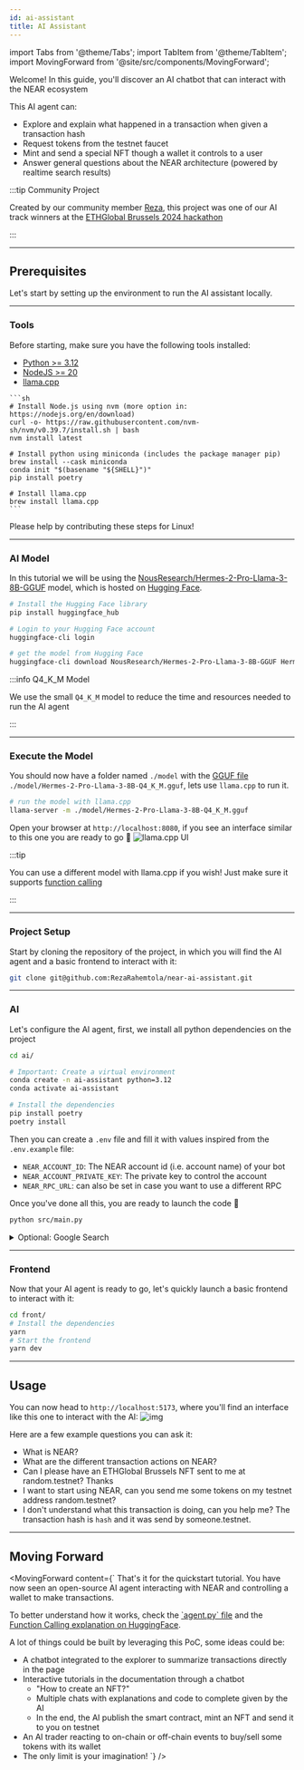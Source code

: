 ```yaml
---
id: ai-assistant
title: AI Assistant
---
```

import Tabs from '@theme/Tabs';
import TabItem from '@theme/TabItem';
import MovingForward from '@site/src/components/MovingForward';

Welcome! In this guide, you'll discover an AI chatbot that can interact with the NEAR ecosystem

This AI agent can:

- Explore and explain what happened in a transaction when given a transaction hash
- Request tokens from the testnet faucet
- Mint and send a special NFT though a wallet it controls to a user
- Answer general questions about the NEAR architecture (powered by realtime search results)

:::tip Community Project 

Created by our community member [Reza](https://x.com/RezaRahemtola), this project was one of our AI track winners at the [ETHGlobal Brussels 2024 hackathon](https://ethglobal.com/events/brussels) 

:::

---

## Prerequisites

Let's start by setting up the environment to run the AI assistant locally.

<hr class="subsection" />

### Tools
Before starting, make sure you have the following tools installed:

- [Python >= 3.12](https://www.python.org/downloads/)
- [NodeJS >= 20](https://nodejs.org/en)
- [llama.cpp](https://github.com/ggerganov/llama.cpp)

<Tabs>
  <TabItem value="Mac">
    
    ```sh
    # Install Node.js using nvm (more option in: https://nodejs.org/en/download)
    curl -o- https://raw.githubusercontent.com/nvm-sh/nvm/v0.39.7/install.sh | bash
    nvm install latest

    # Install python using miniconda (includes the package manager pip)
    brew install --cask miniconda
    conda init "$(basename "${SHELL}")"
    pip install poetry

    # Install llama.cpp
    brew install llama.cpp
    ```

  </TabItem>
  <TabItem value="Linux">
    Please help by contributing these steps for Linux!
  </TabItem>

</Tabs>

<hr class="subsection" />

### AI Model
In this tutorial we will be using the [NousResearch/Hermes-2-Pro-Llama-3-8B-GGUF](https://huggingface.co/NousResearch/Hermes-2-Pro-Llama-3-8B-GGUF) model, which is hosted on [Hugging Face](https://huggingface.co/login).

```sh
# Install the Hugging Face library
pip install huggingface_hub

# Login to your Hugging Face account
huggingface-cli login

# get the model from Hugging Face
huggingface-cli download NousResearch/Hermes-2-Pro-Llama-3-8B-GGUF Hermes-2-Pro-Llama-3-8B-Q4_K_M.gguf --local-dir model
```

:::info Q4_K_M Model

We use the small `Q4_K_M` model to reduce the time and resources needed to run the AI agent

:::

<hr class="subsection" />

### Execute the Model
You should now have a folder named `./model` with the [GGUF file](https://huggingface.co/docs/hub/en/gguf) `./model/Hermes-2-Pro-Llama-3-8B-Q4_K_M.gguf`, lets use `llama.cpp` to run it.

```bash
# run the model with llama.cpp
llama-server -m ./model/Hermes-2-Pro-Llama-3-8B-Q4_K_M.gguf
```

Open your browser at `http://localhost:8080`, if you see an interface similar to this one you are ready to go 🚀
![llama.cpp UI](@site/static/docs/assets/llama-cpp.png)

:::tip

You can use a different model with llama.cpp if you wish! Just make sure it supports [function calling](https://docs.mistral.ai/capabilities/function_calling)

:::

---

### Project Setup

Start by cloning the repository of the project, in which you will find the AI agent and a basic frontend to interact with it:

```sh
git clone git@github.com:RezaRahemtola/near-ai-assistant.git
```

<hr class="subsection" />

### AI

Let's configure the AI agent, first, we install all python dependencies on the project 

```sh
cd ai/

# Important: Create a virtual environment
conda create -n ai-assistant python=3.12
conda activate ai-assistant

# Install the dependencies
pip install poetry
poetry install
```

Then you can create a `.env` file and fill it with values inspired from the `.env.example` file:
- `NEAR_ACCOUNT_ID`: The NEAR account id (i.e. account name) of your bot
- `NEAR_ACCOUNT_PRIVATE_KEY`: The private key to control the account
- `NEAR_RPC_URL`: can also be set in case you want to use a different RPC

Once you've done all this, you are ready to launch the code 🚀

```sh
python src/main.py
```

<details> 

<summary> Optional: Google Search </summary>

`OXYLABS_USERNAME` and `OXYLABS_PASSWORD` are API credential used to access an SERP API to search information on Google

</details>

<hr class="subsection" />

### Frontend

Now that your AI agent is ready to go, let's quickly launch a basic frontend to interact with it:

```sh
cd front/
# Install the dependencies
yarn
# Start the frontend
yarn dev
```

----

## Usage

You can now head to `http://localhost:5173`, where you'll find an interface like this one to interact with the AI:
![img](@site/static/docs/assets/ai-assistant.png)

Here are a few example questions you can ask it:
- What is NEAR?
- What are the different transaction actions on NEAR?
- Can I please have an ETHGlobal Brussels NFT sent to me at random.testnet? Thanks
- I want to start using NEAR, can you send me some tokens on my testnet address random.testnet?
- I don't understand what this transaction is doing, can you help me? The transaction hash is `hash` and it was send by someone.testnet.

---

## Moving Forward

<MovingForward content={`
That's it for the quickstart tutorial. You have now seen an open-source AI agent interacting with NEAR and controlling a wallet to make transactions.

To better understand how it works, check the [\`agent.py\` file](https://github.com/RezaRahemtola/near-ai-assistant/blob/main/ai/src/agent/agent.py) and the [Function Calling explanation on HuggingFace](https://huggingface.co/NousResearch/Hermes-2-Pro-Llama-3-8B#prompt-format-for-function-calling).

A lot of things could be built by leveraging this PoC, some ideas could be:
- A chatbot integrated to the explorer to summarize transactions directly in the page
- Interactive tutorials in the documentation through a chatbot
  - "How to create an NFT?"
  - Multiple chats with explanations and code to complete given by the AI
  - In the end, the AI publish the smart contract, mint an NFT and send it to you on testnet
- An AI trader reacting to on-chain or off-chain events to buy/sell some tokens with its wallet
- The only limit is your imagination!
  `} />
